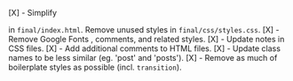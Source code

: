 [X] - Simplify <footer> in `final/index.html`. Remove unused styles in `final/css/styles.css`.
[X] - Remove Google Fonts <link />, comments, and related styles.
[X] - Update notes in CSS files.
[X] - Add additional comments to HTML files.
[X] - Update class names to be less similar (eg. 'post' and 'posts').
[X] - Remove as much of boilerplate styles as possible (incl. `transition`).
